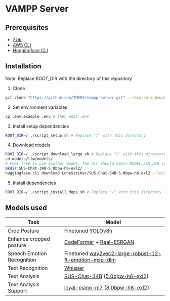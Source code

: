 # VAMPP Server

## Prerequisites

- [7zip](https://www.7-zip.org)
- [AWS CLI](https://aws.amazon.com/cli)
- [Huggingface CLI](https://huggingface.co/docs/huggingface_hub/guides/cli)

## Installation

Note: Replace ROOT_DIR with the directory of this repository

1. Clone

```sh
git clone "https://github.com/TMK04/vampp-server.git" --recurse-submodules -j8
```

2. Set environment variables

```sh
cp .env.example .env # then edit .env
```

3. Install setup dependencies

```sh
ROOT_DIR=/ ./script_setup.sh # Replace "/" with this directory
```

4. Download models

```sh
ROOT_DIR=/ ./script_download_large.sh # Replace "/" with this directory
cd models/llm/models/
# Feel free to use another model; The dir should match MODEL_LLM_DIR in .env
mkdir SUS-Chat-34B-5.0bpw-h6-exl2/
huggingface-cli download LoneStriker/SUS-Chat-34B-5.0bpw-h6-exl2 --local-dir SUS-Chat-34B-5.0bpw-h6-exl2 --local-dir-use-symlinks False
```

5. Install dependencies

```sh
ROOT_DIR=/ ./script_install_deps.sh # Replace "/" with this directory
```

## Models used

| Task                       | Model                                                                                                                                                    |
|----------------------------|----------------------------------------------------------------------------------------------------------------------------------------------------------|
| Crop Posture               | Finetuned [YOLOv8n](https://github.com/ultralytics/ultralytics)                                                                                          |
| Enhance cropped posture    | [CodeFormer](https://github.com/sczhou/CodeFormer) + [Real-ESRGAN](https://github.com/xinntao/Real-ESRGAN)                                               |
| Speech Emotion Recognition | Finetuned [wav2vec2-large-robust-12-ft-emotion-msp-dim](https://huggingface.co/audeering/wav2vec2-large-robust-12-ft-emotion-msp-dim)                    |
| Text Recognition           | [Whisper](https://github.com/openai/whisper)                                                                                                             |
| Text Analysis              | [SUS-Chat-34B](https://huggingface.co/SUSTech/SUS-Chat-34B) ([5.0bpw-h6-exl2](https://huggingface.co/LoneStriker/SUS-Chat-34B-5.0bpw-h6-exl2))           |
| Text Analysis Support      | [loyal-piano-m7](https://huggingface.co/chargoddard/loyal-piano-m7) ([8.0bpw-h8-exl2](https://huggingface.co/LoneStriker/loyal-piano-m7-8.0bpw-h8-exl2)) |
